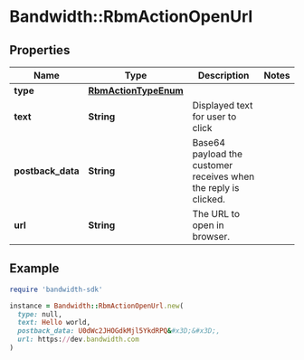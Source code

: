 # Bandwidth::RbmActionOpenUrl

## Properties

| Name | Type | Description | Notes |
| ---- | ---- | ----------- | ----- |
| **type** | [**RbmActionTypeEnum**](RbmActionTypeEnum.md) |  |  |
| **text** | **String** | Displayed text for user to click |  |
| **postback_data** | **String** | Base64 payload the customer receives when the reply is clicked. |  |
| **url** | **String** | The URL to open in browser. |  |

## Example

```ruby
require 'bandwidth-sdk'

instance = Bandwidth::RbmActionOpenUrl.new(
  type: null,
  text: Hello world,
  postback_data: U0dWc2JHOGdkMjl5YkdRPQ&#x3D;&#x3D;,
  url: https://dev.bandwidth.com
)
```

